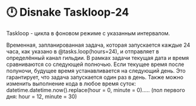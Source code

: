 # 🕛 Disnake Taskloop-24

Taskloop - цикла в фоновом режиме с указанным интервалом.

Временная, запланированная задача, которая запускается каждые 24 часа, как указано в @tasks.loop(hours=24), и отправляет в определённый канал гильдии.
В рамках задачи текущая дата и время сравниваются со следующей полночью. Если текущее время после полуночи, будущее время устанавливается на следующий день. Это гарантирует, что задача запускается один раз в день.
Также можно изменить выполнение кода в любое время суток: datetime.datetime.now().replace(hour = 0, minute = 0)..... (пол первого дня: hour = 12, minute = 30)
